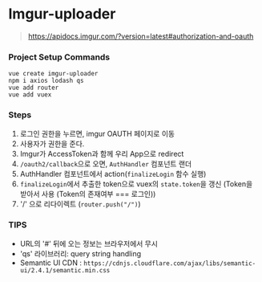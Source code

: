 # Imgur-uploader

> https://apidocs.imgur.com/?version=latest#authorization-and-oauth

### Project Setup Commands

```
vue create imgur-uploader
npm i axios lodash qs
vue add router
vue add vuex
```

### Steps

1. 로그인 권한을 누르면, imgur OAUTH 페이지로 이동
2. 사용자가 권한을 준다.
3. Imgur가 AccessToken과 함께 우리 App으로 redirect
4. `/oauth2/callback`으로 오면, `AuthHandler` 컴포넌트 랜더
5. AuthHandler 컴포넌트에서 action(`finalizeLogin` 함수 실행)
6. `finalizeLogin`에서 추출한 token으로 vuex의 `state.token`을 갱신
   (Token을 받아서 사용 (Token의 존재여부 === 로그인))
7. '/' 으로 리다이렉트 (`router.push("/")`)

### TIPS

- URL의 '#' 뒤에 오는 정보는 브라우저에서 무시
- 'qs' 라이브러리: query string handling
- Semantic UI CDN : `https://cdnjs.cloudflare.com/ajax/libs/semantic-ui/2.4.1/semantic.min.css`
